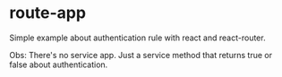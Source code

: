# route-app

Simple example about authentication rule with react and react-router. 

Obs: There's no service app. Just a service method that returns true or false about authentication.
